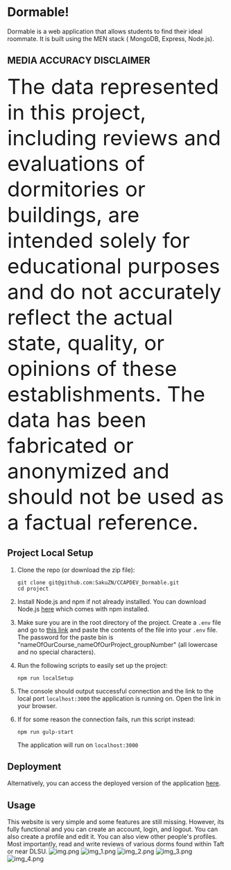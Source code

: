 # Dormable!

Dormable is a web application that allows students to find their ideal roommate. It is built using the MEN stack (
MongoDB, Express, Node.js).

## MEDIA ACCURACY DISCLAIMER

<font size ="8">The data represented in this project, including reviews and evaluations of dormitories or buildings,
are intended solely for educational purposes and do not accurately reflect the actual state, quality, or opinions of
these establishments.
The data has been fabricated or anonymized and should not be used as a factual reference. </font>

## Project Local Setup

1. Clone the repo (or download the zip file):
    ```
    git clone git@github.com:SakuZN/CCAPDEV_Dormable.git
    cd project
    ```

2. Install Node.js and npm if not already installed. You can download Node.js [here](https://nodejs.org/en/download/)
   which comes with npm installed.

3. Make sure you are in the root directory of the project. Create a `.env` file and
   go to [this link](https://pastebin.com/chjvhT8S) and paste the contents of the file into your `.env` file.
   The password for the paste bin is "nameOfOurCourse_nameOfOurProject_groupNumber" (all lowercase and no special
   characters).

4. Run the following scripts to easily set up the project:
    ```
   npm run localSetup
    ```

5. The console should output successful connection and the link
   to the local port `localhost:3000` the application is running on. Open the link in your browser.

6. If for some reason the connection fails, run this script instead:
    ```
    npm run gulp-start
    ```
   The application will run on `localhost:3000`

## Deployment

Alternatively, you can access the deployed version of the application [here](https://dormable.fly.dev/).

## Usage

This website is very simple and some features are still missing.
However, its fully functional and you can create an account, login, and logout.
You can also create a profile and edit it. You can also view other people's profiles.
Most importantly, read and write reviews of various dorms found within Taft or near DLSU.
![img.png](img.png)
![img_1.png](img_1.png)
![img_2.png](img_2.png)
![img_3.png](img_3.png)
![img_4.png](img_4.png)
